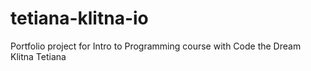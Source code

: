 # tetiana-klitna-io
Portfolio project for Intro to Programming course with Code the Dream
Klitna Tetiana